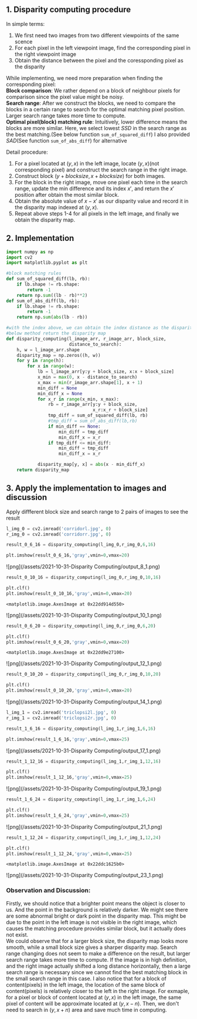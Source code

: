 


## 1. Disparity computing procedure
In simple terms:
1. We first need two images from two different viewpoints of the same scence
2. For each pixel in the left viewpoint image, find the corresponding pixel in the right viewpoint image
3. Obtain the distance between the pixel and the coressponding pixel as the disparity

While implementing, we need more preparation when finding the corresponding pixel:  
**Block comparison**:
We rather depend on a block of neighbour pixels for comparison since the pixel value might be noisy.  
**Search range**:
After we construct the blocks, we need to compare the blocks in a certain range to search for the optimal matching pixel position. Larger search range takes more time to compute.  
**Optimal pixel(block) matching rule**:
Intuitively, lower difference means the blocks are more similar. Here, we select lowest $SSD$ in the search range as the best matching.(See below function `sum_of_squared_diff`) I also provided $SAD$(See function `sum_of_abs_diff`) for alternative

Detail procedure:
1. For a pixel located at $(y,x)$ in the left image, locate $(y,x)$(not corresponding pixel)  and construct the search range in the right image.
2. Construct block $(y + block size, x + block size)$ for both images.
3. For the block in the right image, move one pixel each time in the search range, update the min difference and its index $x'$, and return the $x'$ position after obtain the most similar block.
4. Obtain the absolute value of $x-x'$ as our disparity value and record it in the disparity map indexed at $(y,x)$.
5. Repeat above steps 1-4 for all pixels in the left image, and finally we obtain the disparity map.

## 2. Implementation


```python
import numpy as np
import cv2
import matplotlib.pyplot as plt
```


```python
#block matching rules 
def sum_of_squared_diff(lb, rb):
    if lb.shape != rb.shape:
        return -1
    return np.sum((lb - rb)**2)
def sum_of_abs_diff(lb, rb):
    if lb.shape != rb.shape:
        return -1
    return np.sum(abs(lb - rb))
```


```python
#with the index above, we can obtain the index distance as the disparity
#below method return the disparity map
def disparity_computing(l_image_arr, r_image_arr, block_size,
                        distance_to_search):
    h, w = l_image_arr.shape
    disparity_map = np.zeros((h, w))
    for y in range(h):
        for x in range(w):
            lb = l_image_arr[y:y + block_size, x:x + block_size]
            x_min = max(0, x - distance_to_search)
            x_max = min(r_image_arr.shape[1], x + 1)
            min_diff = None
            min_diff_x = None
            for x_r in range(x_min, x_max):
                rb = r_image_arr[y:y + block_size,
                                 x_r:x_r + block_size]
                tmp_diff = sum_of_squared_diff(lb, rb)
                #tmp_diff = sum_of_abs_diff(lb,rb)
                if min_diff == None:
                    min_diff = tmp_diff
                    min_diff_x = x_r
                if tmp_diff <= min_diff:
                    min_diff = tmp_diff
                    min_diff_x = x_r

            disparity_map[y, x] = abs(x - min_diff_x)
    return disparity_map
```

## 3. Apply the implementation to images and discussion
Apply diffferent block size and search range to 2 pairs of images to see the result


```python
l_img_0 = cv2.imread('corridorl.jpg', 0)
r_img_0 = cv2.imread('corridorr.jpg', 0)
```


```python
result_0_6_16 = disparity_computing(l_img_0,r_img_0,6,16)
```


```python
plt.imshow(result_0_6_16,'gray',vmin=0,vmax=20)
```







    
![png](/assets/2021-10-31-Disparity Computing/output_8_1.png)
    



```python
result_0_10_16 = disparity_computing(l_img_0,r_img_0,10,16)
```


```python
plt.clf()
plt.imshow(result_0_10_16,'gray',vmin=0,vmax=20)
```




    <matplotlib.image.AxesImage at 0x22dd914d550>




    
![png](/assets/2021-10-31-Disparity Computing/output_10_1.png)
    



```python
result_0_6_20 = disparity_computing(l_img_0,r_img_0,6,20)
```


```python
plt.clf()
plt.imshow(result_0_6_20,'gray',vmin=0,vmax=20)
```




    <matplotlib.image.AxesImage at 0x22dd9e27100>




    
![png](/assets/2021-10-31-Disparity Computing/output_12_1.png)
    



```python
result_0_10_20 = disparity_computing(l_img_0,r_img_0,10,20)
```


```python
plt.clf()
plt.imshow(result_0_10_20,'gray',vmin=0,vmax=20)
```






    
![png](/assets/2021-10-31-Disparity Computing/output_14_1.png)
    



```python
l_img_1 = cv2.imread('triclopsi2l.jpg', 0)
r_img_1 = cv2.imread('triclopsi2r.jpg', 0)
```


```python
result_1_6_16 = disparity_computing(l_img_1,r_img_1,6,16)
```


```python
plt.imshow(result_1_6_16,'gray',vmin=0,vmax=25)
```







    
![png](/assets/2021-10-31-Disparity Computing/output_17_1.png)
    



```python
result_1_12_16 = disparity_computing(l_img_1,r_img_1,12,16)
```


```python
plt.clf()
plt.imshow(result_1_12_16,'gray',vmin=0,vmax=25)
```







    
![png](/assets/2021-10-31-Disparity Computing/output_19_1.png)
    



```python
result_1_6_24 = disparity_computing(l_img_1,r_img_1,6,24)
```


```python
plt.clf()
plt.imshow(result_1_6_24,'gray',vmin=0,vmax=25)
```






    
![png](/assets/2021-10-31-Disparity Computing/output_21_1.png)
    



```python
result_1_12_24 = disparity_computing(l_img_1,r_img_1,12,24)
```


```python
plt.clf()
plt.imshow(result_1_12_24,'gray',vmin=0,vmax=25)
```




    <matplotlib.image.AxesImage at 0x22ddc1625b0>




    
![png](/assets/2021-10-31-Disparity Computing/output_23_1.png)
    


### Observation and Discussion:  
Firstly, we should notice that a brighter point means the object is closer to us. And the point in the background is relatively darker. We might see there are some abnormal bright or dark point in the disparity map. This might be due to the point in the left image is not visible in the right image, which causes the matching procedure provides similar block, but it actually does not exist.  
We could observe that for a larger block size, the disparity map looks more smooth, while a small block size gives a sharper disparity map. Search range changing does not seem to make a difference on the result, but larger search range takes more time to compute. If the image is in high definition, and the right image actually shifted a long distance horizontally, then a large search range is necessary since we cannot find the best matching block in the small search range in this case. I also notice that for a block of content(pixels) in the left image, the location of the same block of content(pixels) is relatively closer to the left in the right image. For exmaple, for a pixel or block of content located at $(y,x)$ in the left image, the same pixel of content will be approximate located at $(y,x-n)$. Then, we don't need to search in $(y,x+n)$ area and save much time in computing.
